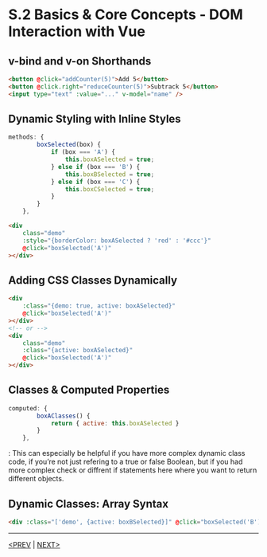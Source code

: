 # S.2 Basics & Core Concepts - DOM Interaction with Vue

## v-bind and v-on Shorthands

```html
<button @click="addCounter(5)">Add 5</button>
<button @click.right="reduceCounter(5)">Subtrack 5</button>
<input type="text" :value="..." v-model="name" />
```

## Dynamic Styling with Inline Styles

```jsx
methods: {
        boxSelected(box) {
            if (box === 'A') {
                this.boxASelected = true;
            } else if (box === 'B') {
                this.boxBSelected = true;
            } else if (box === 'C') {
                this.boxCSelected = true;
            }
        }
    },
```

```html
<div
	class="demo"
	:style="{borderColor: boxASelected ? 'red' : '#ccc'}"
	@click="boxSelected('A')"
></div>
```

## Adding CSS Classes Dynamically

```html
<div
	:class="{demo: true, active: boxASelected}"
	@click="boxSelected('A')"
></div>
<!-- or -->
<div
	class="demo"
	:class="{active: boxASelected}"
	@click="boxSelected('A')"
></div>
```

## Classes & Computed Properties

```jsx
computed: {
        boxAClasses() {
            return { active: this.boxASelected }
        }
    },
```

: This can especially be helpful if you have more complex dynamic class code, if you’re not just refering to a true or false Boolean, but if you had more complex check or diffrent if statements here where you want to return different objects.

## Dynamic Classes: Array Syntax

```html
<div :class="['demo', {active: boxBSelected}]" @click="boxSelected('B')"></div>
```

---

[<PREV](./230518.md) | [NEXT>](./230519.md)
